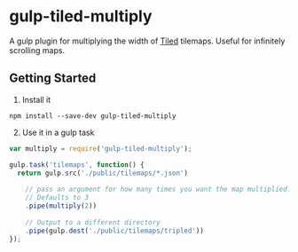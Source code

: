 # gulp-tiled-multiply

A gulp plugin for multiplying the width of [Tiled](http://www.mapeditor.org/) tilemaps. 
Useful for infinitely scrolling maps.

## Getting Started

1. Install it 

`npm install --save-dev gulp-tiled-multiply`

2. Use it in a gulp task

```javascript
var multiply = require('gulp-tiled-multiply');

gulp.task('tilemaps', function() {
  return gulp.src('./public/tilemaps/*.json')
    
    // pass an argument for how many times you want the map multiplied.
    // Defaults to 3
    .pipe(multiply(2))
    
    // Output to a different directory
    .pipe(gulp.dest('./public/tilemaps/tripled'))
});
```
